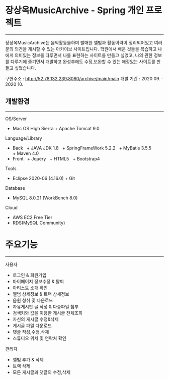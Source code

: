 # 장상옥MusicArchive - Spring 개인 프로젝트
------------
장상옥MusicArchive는 음악활동을하며 발매한 앨범과 활동이력이 정리되어있고 여러분의 의견을 게시할 수 있는 아카이브 사이트입니다.
학원에서 배운 것들을 복습하고 나에게 의미있는 정보를 다루면서 나를 표현하는 사이트를 만들고 싶었고,
나의 관한 정보를 다루기에 즐기면서 개발하고 완성후에도 수정,보완할 수 있는 애정있는 사이트를 만들고 싶었습니다.

구현주소 : http://52.78.132.239:8080/archive/main/main
개발 기간 : 2020 09. - 2020 10.

## 개발환경
------------
OS/Server
+ Mac OS High Sierra
+ Apache Tomcat 9.0

Language/Library
+ Back
  + JAVA JDK 1.8
  + SpringFrameWork 5.2.2
  + MyBatis 3.5.5
  + Maven 4.0
+ Front
  + Jquery
  + HTML5
  + Bootstrap4
 
Tools
+ Eclipse 2020-06 (4.16.0)
+ Git

Database
+ MySQL 8.0.21 (WorkBench 8.0)

Cloud
+ AWS EC2 Free Tier
+ RDS(MySQL Community)

# 주요기능
------------
사용자
+ 로그인 & 회원가입
+ 마이페이지 정보수정 & 탈퇴
+ 아티스트 소개 확인
+ 앨범 상세정보 & 트랙 상세정보
+ 음원 청취 및 다운로드
+ 자유게시판 글 작성 & 다중파일 첨부
+ 검색키와 값을 이용한 게시글 전체조회
+ 자신의 게시글 수정&삭제
+ 게시글 파일 다운로드
+ 댓글 작성,수정,삭제
+ 스튜디오 위치 및 연락처 확인

관리자
+ 앨범 추가 & 삭제
+ 트랙 삭제
+ 모든 게시글과 댓글의 수정,삭제
 

